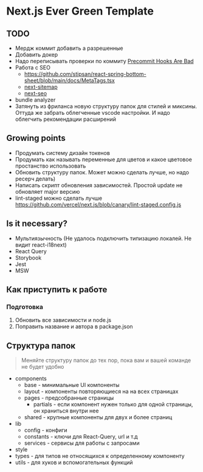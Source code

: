 # Next.js Ever Green Template

## TODO

- Мердж коммит добавить а разрешенные
- Добавить докер
- Надо переписывать проверки по коммиту [Precommit Hooks Are Bad](https://www.youtube.com/watch?v=RAelLqnnOp0)
- Работа с SEO 
  - https://github.com/stipsan/react-spring-bottom-sheet/blob/main/docs/MetaTags.tsx
  - [next-sitemap](https://github.com/iamvishnusankar/next-sitemap)
  - [next-seo](https://github.com/garmeeh/next-seo)
- bundle analyzer
- Затянуть из фриланса новую структуру папок для стилей и миксины. Оттуда же забрать облегченные vscode настройки. И надо облегчить рекомендации расширений

## Growing points

- Продумать систему дизайн токенов
- Продумать как называть переменные для цветов и какое цветовое простанство использовать
- Обновить структуру папок. Может можно сделать лучше, но надо ресерч делать)
- Написать скрипт обновления зависимостей. Простой update не обновляет major версию
- lint-staged можно сделать лучше <https://github.com/vercel/next.js/blob/canary/lint-staged.config.js>

## Is it necessary?

- Мультиязычность (Не удалось подключить типизацию локалей. Не видит react-i18next)
- React Query
- Storybook
- Jest
- MSW

## Как приступить к работе

### Подготовка

1. Обновить все зависимости и node.js
2. Поправить название и автора в package.json

## Структура папок

> Меняйте структуру папок до тех пор, пока вам и вашей команде не будет удобно

- components
    - base - минимальные UI компоненты
    - layout - компоненты повторяющиеся на на всех страницах
    - pages - предсобранные страницы
        - partials - если компонент нужен только для одной страницы, он храниться внутри нее
    - shared - крупные компоненты для двух и более страниц
- lib
    - config - конфиги
    - constants - ключи для React-Query, url и т.д
    - services - сервисы для работы с запросами
- style
- types - для типов не относящихся к определенному компоненту
- utils - для хуков и вспомогательных функций
